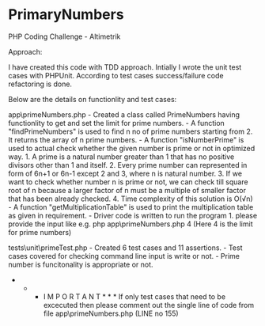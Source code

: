# PrimaryNumbers
PHP Coding Challenge - Altimetrik

Approach:

I have created this code with TDD approach. Intially I wrote the unit test cases with PHPUnit.
According to test cases success/failure code refactoring is done.

Below are the details on functionlity and test cases:

app\primeNumbers.php
	- Created a class called PrimeNumbers having functionlity to get and set the limit for prime numbers.
	- A function "findPrimeNumbers" is used to find n no of prime numbers starting from 2. It returns the array of n prime numbers.
	- A function "isNumberPrime" is used to actual check whether the given number is prime or not in optimized way.
		1. A prime is a natural number greater than 1 that has no positive divisors other than 1 and itself.
		2. Every prime number can represented in form of 6n+1 or 6n-1 except 2 and 3, where n is natural number.
		3. If we want to check whether number n is prime or not, we can check till square root of n because a larger factor of n must be a multiple of smaller factor that has been already checked.
		4. Time complexity of this solution is O(√n)
	- A function "getMultiplicationTable" is used to print the multiplication table as given in requirement.
	- Driver code is written to run the program 
		1. please provide the input like e.g. php app\primeNumbers.php 4 (Here 4 is the limit for prime numbers)
		
		
		
tests\unit\primeTest.php
	- Created 6 test cases and 11 assertions.
	- Test cases covered for checking command line input is write or not.
	- Prime number is funcitonality is appropriate or not.
	
	
* * * I M P O R T A N T * * * 
If only test cases that need to be excecuted then please comment out the single line of code from file app\primeNumbers.php (LINE no 155)
